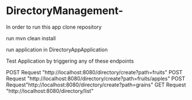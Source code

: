 # DirectoryManagement-

In order to run this app clone repository 

run mvn clean install 

run application in DirectoryAppApplication 

Test Application by triggering any of these endpoints 

POST Request "http://localhost:8080/directory/create?path=fruits" 
POST Request "http://localhost:8080/directory/create?path=fruits/apples"
POST Request"http://localhost:8080/directory/create?path=grains"
GET Request "http://localhost:8080/directory/list"
